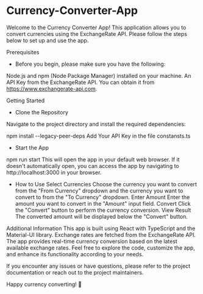 # Currency-Converter-App
Welcome to the Currency Converter App!
This application allows you to convert currencies using the ExchangeRate API. 
Please follow the steps below to set up and use the app.

Prerequisites
* Before you begin, please make sure you have the following:

Node.js and npm (Node Package Manager) installed on your machine.
An API Key from the ExchangeRate API.
You can obtain it from https://www.exchangerate-api.com.

Getting Started

* Clone the Repository

Navigate to the project directory and install the required dependencies:

npm install --legacy-peer-deps
Add Your API Key in the file constansts.ts

* Start the App

npm run start
This will open the app in your default web browser.
If it doesn't automatically open, you can access the app by navigating to http://localhost:3000 in your browser.

* How to Use
Select Currencies
Choose the currency you want to convert from the "From Currency" dropdown and the currency you want to convert to from the "To Currency" dropdown.
Enter Amount
Enter the amount you want to convert in the "Amount" input field.
Convert
Click the "Convert" button to perform the currency conversion.
View Result
The converted amount will be displayed below the "Convert" button.

Additional Information
This app is built using React with TypeScript and the Material-UI library.
Exchange rates are fetched from the ExchangeRate API.
The app provides real-time currency conversion based on the latest available exchange rates.
Feel free to explore the code, customize the app, and enhance its functionality according to your needs.

If you encounter any issues or have questions, please refer to the project documentation or reach out to the project maintainers.

Happy currency converting! 🚀
